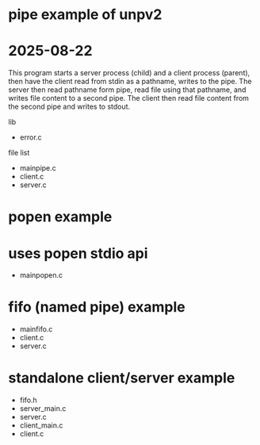 # pipe example of unpv2
# 2025-08-22
This program starts a server process (child) and a client process (parent), then have the client read from stdin as a pathname, writes to the pipe.
The server then read pathname form pipe, read file using that pathname, and writes file content to a second pipe.
The client then read file content from the second pipe and writes to stdout.

lib
- error.c

file list
- mainpipe.c
- client.c
- server.c

# popen example
# uses popen stdio api
- mainpopen.c

# fifo (named pipe) example
- mainfifo.c
- client.c
- server.c

# standalone client/server example
- fifo.h
- server_main.c
- server.c
- client_main.c
- client.c


